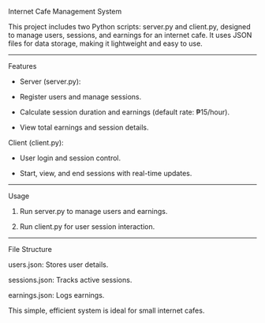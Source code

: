 Internet Cafe Management System

This project includes two Python scripts: server.py and client.py, designed to manage users, sessions, and earnings for an internet cafe. It uses JSON files for data storage, making it lightweight and easy to use.

---

Features

* Server (server.py):

* Register users and manage sessions.

* Calculate session duration and earnings (default rate: ₱15/hour).

* View total earnings and session details.


Client (client.py):

* User login and session control.

* Start, view, and end sessions with real-time updates.

---

Usage

1. Run server.py to manage users and earnings.


2. Run client.py for user session interaction.




---

File Structure

users.json: Stores user details.

sessions.json: Tracks active sessions.

earnings.json: Logs earnings.


This simple, efficient system is ideal for small internet cafes.

